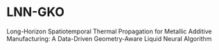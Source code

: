 # LNN-GKO
Long-Horizon Spatiotemporal Thermal Propagation for Metallic Additive Manufacturing: A Data-Driven Geometry-Aware Liquid Neural Algorithm

